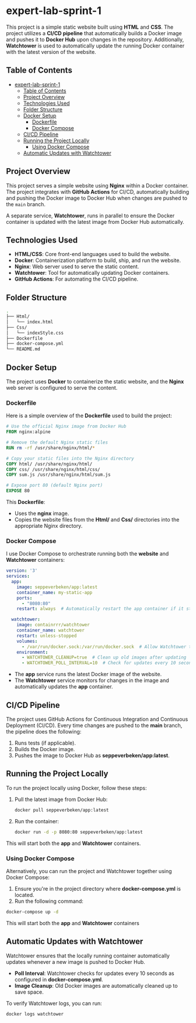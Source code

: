 # expert-lab-sprint-1

This project is a simple static website built using **HTML** and **CSS**. The project utilizes a **CI/CD pipeline** that automatically builds a Docker image and pushes it to **Docker Hub** upon changes in the repository. Additionally, **Watchtower** is used to automatically update the running Docker container with the latest version of the website.

## Table of Contents

- [expert-lab-sprint-1](#expert-lab-sprint-1)
  - [Table of Contents](#table-of-contents)
  - [Project Overview](#project-overview)
  - [Technologies Used](#technologies-used)
  - [Folder Structure](#folder-structure)
  - [Docker Setup](#docker-setup)
    - [Dockerfile](#dockerfile)
    - [Docker Compose](#docker-compose)
  - [CI/CD Pipeline](#cicd-pipeline)
  - [Running the Project Locally](#running-the-project-locally)
    - [Using Docker Compose](#using-docker-compose)
  - [Automatic Updates with Watchtower](#automatic-updates-with-watchtower)

## Project Overview

This project serves a simple website using **Nginx** within a Docker container. The project integrates with **GitHub Actions** for CI/CD, automatically building and pushing the Docker image to Docker Hub when changes are pushed to the `main` branch.

A separate service, **Watchtower**, runs in parallel to ensure the Docker container is updated with the latest image from Docker Hub automatically.

## Technologies Used

- **HTML/CSS**: Core front-end languages used to build the website.
- **Docker**: Containerization platform to build, ship, and run the website.
- **Nginx**: Web server used to serve the static content.
- **Watchtower**: Tool for automatically updating Docker containers.
- **GitHub Actions**: For automating the CI/CD pipeline.

## Folder Structure

```bash
.
├── Html/
│   └── index.html
├── Css/
│   └── indexStyle.css
├── Dockerfile
├── docker-compose.yml
└── README.md
```
## Docker Setup

The project uses **Docker** to containerize the static website, and the **Nginx** web server is configured to serve the content.

### Dockerfile

Here is a simple overview of the **Dockerfile** used to build the project:
```dockerfile
# Use the official Nginx image from Docker Hub
FROM nginx:alpine

# Remove the default Nginx static files
RUN rm -rf /usr/share/nginx/html/*

# Copy your static files into the Nginx directory
COPY html/ /usr/share/nginx/html/
COPY css/ /usr/share/nginx/html/css/
COPY sum.js /usr/share/nginx/html/sum.js

# Expose port 80 (default Nginx port)
EXPOSE 80
```
This **Dockerfile**:
- Uses the **nginx** image.
- Copies the website files from the **Html/** and **Css/** directories into the appropriate Nginx directory.

### Docker Compose

I use Docker Compose to orchestrate running both the **website** and **Watchtower** containers:

```yaml
version: '3'
services:
  app:
    image: seppeverbeken/app:latest
    container_name: my-static-app
    ports:
      - "8080:80"
    restart: always  # Automatically restart the app container if it stops

  watchtower:
    image: containrrr/watchtower
    container_name: watchtower
    restart: unless-stopped
    volumes:
      - /var/run/docker.sock:/var/run/docker.sock  # Allow Watchtower to interact with the Docker daemon
    environment:
      - WATCHTOWER_CLEANUP=true  # Clean up old images after updating
      - WATCHTOWER_POLL_INTERVAL=10  # Check for updates every 10 seconds
```
- The **app** service runs the latest Docker image of the website.
- The **Watchtower** service monitors for changes in the image and automatically updates the **app** container.

## CI/CD Pipeline

The project uses GitHub Actions for Continuous Integration and Continuous Deployment (CI/CD). Every time changes are pushed to the **main** branch, the pipeline does the following:

1. Runs tests (if applicable).
2. Builds the Docker image.
3. Pushes the image to Docker Hub as **seppeverbeken/app:latest**.

## Running the Project Locally
To run the project locally using Docker, follow these steps:

1. Pull the latest image from Docker Hub:
   ```bash
   docker pull seppeverbeken/app:latest
   ```
2. Run the container:
   ```bash
   docker run -d -p 8080:80 seppeverbeken/app:latest
   ```
This will start both the **app** and **Watchtower** containers.

### Using Docker Compose

Alternatively, you can run the project and Watchtower together using Docker Compose:

1. Ensure you're in the project directory where **docker-compose.yml** is located.
2. Run the following command:
```bash
docker-compose up -d
```
This will start both the **app** and **Watchtower** containers

## Automatic Updates with Watchtower

Watchtower ensures that the locally running container automatically updates whenever a new image is pushed to Docker Hub.

- **Poll Interval**: Watchtower checks for updates every 10 seconds as configured in **docker-compose.yml**.
- **Image Cleanup**: Old Docker images are automatically cleaned up to save space.

To verify Watchtower logs, you can run:
```bash
docker logs watchtower
```